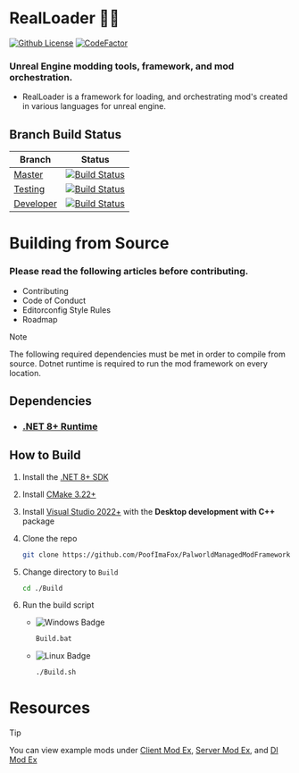 # RealLoader 🎷🐛

[![Github License](https://img.shields.io/github/license/PoofImaFox/PalworldManagedModFramework.svg)](LICENSE.md)
[![CodeFactor](https://www.codefactor.io/repository/github/PoofImaFox/PalworldManagedModFramework/badge)](https://www.codefactor.io/repository/github/PoofImaFox/PalworldManagedModFramework)

### Unreal Engine modding tools, framework, and mod orchestration.

- RealLoader is a framework for loading, and orchestrating mod's created in various languages for unreal engine.

## Branch Build Status

| Branch                                                                                | Status                                                                                                                                                                                                                                                                                                   |
|---------------------------------------------------------------------------------------|----------------------------------------------------------------------------------------------------------------------------------------------------------------------------------------------------------------------------------------------------------------------------------------------------------|
| [Master](https://github.com/PoofImaFox/PalworldManagedModFramework/tree/master)       | [![Build Status](https://dev.azure.com/PalworldNetCoreMods/Palworld%20Modding%20Framework/_apis/build/status%2FPoofImaFox.PalworldManagedModFramework?branchName=master)](https://dev.azure.com/PalworldNetCoreMods/Palworld%20Modding%20Framework/_build/latest?definitionId=1&branchName=master)       |
| [Testing](https://github.com/PoofImaFox/PalworldManagedModFramework/tree/testing)     | [![Build Status](https://dev.azure.com/PalworldNetCoreMods/Palworld%20Modding%20Framework/_apis/build/status%2FPoofImaFox.PalworldManagedModFramework?branchName=testing)](https://dev.azure.com/PalworldNetCoreMods/Palworld%20Modding%20Framework/_build/latest?definitionId=1&branchName=testing)     |
| [Developer](https://github.com/PoofImaFox/PalworldManagedModFramework/tree/developer) | [![Build Status](https://dev.azure.com/PalworldNetCoreMods/Palworld%20Modding%20Framework/_apis/build/status%2FPoofImaFox.PalworldManagedModFramework?branchName=developer)](https://dev.azure.com/PalworldNetCoreMods/Palworld%20Modding%20Framework/_build/latest?definitionId=1&branchName=developer) |

# Building from Source

### Please read the following articles before contributing.

- Contributing
- Code of Conduct
- Editorconfig Style Rules
- Roadmap

> [!NOTE]
> The following required dependencies must be met in order to compile from source. Dotnet runtime is required to run the mod framework on every location.

## Dependencies

- ### [.NET 8+ Runtime](https://dotnet.microsoft.com/en-us/download/dotnet)

## How to Build

1. Install the [.NET 8+ SDK](https://dotnet.microsoft.com/en-us/download/dotnet)

2. Install [CMake 3.22+](https://cmake.org/download/)
 
3. Install [Visual Studio 2022+](https://visualstudio.microsoft.com/downloads/) with the <b>Desktop development with C++</b> package

4. Clone the repo
    ```bash
    git clone https://github.com/PoofImaFox/PalworldManagedModFramework
    ```
5. Change directory to `Build`
    ```sh
    cd ./Build
    ```

6. Run the build script

    - ![Windows Badge](https://img.shields.io/badge/Windows-blue)
         ```sh
         Build.bat
         ```
    - ![Linux Badge](https://img.shields.io/badge/Linux-green)
        ```sh
        ./Build.sh
        ```


# Resources
> [!TIP]
> You can view example mods under [Client Mod Ex](ExampleMod), [Server Mod Ex](ExampleMod), and [DI Mod Ex](ExampleMod)  

